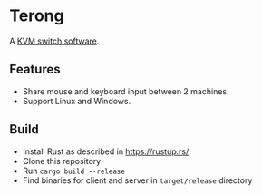 # Terong

A [KVM switch software](https://en.wikipedia.org/wiki/KVM_switch).

## Features

- Share mouse and keyboard input between 2 machines.
- Support Linux and Windows.

## Build

- Install Rust as described in https://rustup.rs/
- Clone this repository
- Run `cargo build --release`
- Find binaries for client and server in `target/release` directory
